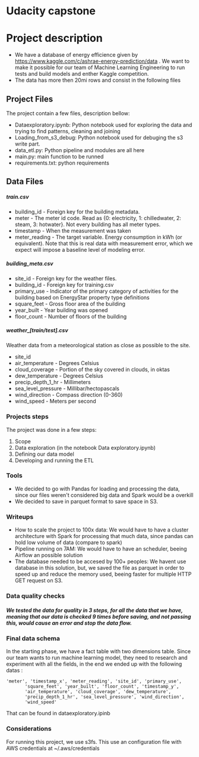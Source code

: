 # Udacity capstone

# Project description 
* We have a database of energy efficience given by https://www.kaggle.com/c/ashrae-energy-prediction/data . We want to make it possible for our team of Machine Learning Engineering to run tests and build models and enther Kaggle competition.
* The data has more then 20mi rows and consist in the following files 

## Project Files

  The project contain a few files, description bellow: 
  
  * Dataexploratory.ipynb: Python notebook used for exploring the data and trying to find patterns, cleaning and joining
  * Loading_from_s3_debug: Python notebook used for debuging the s3 write part.
  * data_etl.py: Python pipeline and modules are all here
  * main.py: main function to be runned 
  * requirements.txt: python requirements


## Data Files 

##### train.csv 
* building_id - Foreign key for the building metadata.
* meter - The meter id code. Read as {0: electricity, 1: chilledwater, 2: steam, 3: hotwater}. Not every building has all meter types.
* timestamp - When the measurement was taken
* meter_reading - The target variable. Energy consumption in kWh (or equivalent). Note that this is real data with measurement error, which we expect will impose a baseline level of modeling error.

##### building_meta.csv 
* site_id - Foreign key for the weather files.
* building_id - Foreign key for training.csv
* primary_use - Indicator of the primary category of activities for the building based on EnergyStar property type definitions
* square_feet - Gross floor area of the building
* year_built - Year building was opened
* floor_count - Number of floors of the building

##### weather_[train/test].csv 
 Weather data from a meteorological station as close as possible to the site.
* site_id
* air_temperature - Degrees Celsius
* cloud_coverage - Portion of the sky covered in clouds, in oktas
* dew_temperature - Degrees Celsius
* precip_depth_1_hr - Millimeters
* sea_level_pressure - Millibar/hectopascals
* wind_direction - Compass direction (0-360)
* wind_speed - Meters per second

### Projects steps
The project was done in a few steps: 
1. Scope 
2. Data exploration (in the notebook Data exploratory.ipynb) 
3. Defining our data model
4. Developing and running the ETL

### Tools 
* We decided to go with Pandas for loading and processing the data, since our files weren't considered big data and Spark would be a overkill
* We decided to save in parquet format to save space in S3.

### Writeups 
* How to scale the project to 100x data: We would have to have a cluster architecture with Spark for processing that much data, since pandas can hold low volume of data (compare to spark)
* Pipeline running on 7AM: We would have to have an scheduler, beeing Airflow an possible solution
* The database needed to be accesed by 100+ peoples: We havent use database in this solution, but, we saved the file as parquet in order to speed up and reduce the memory used, beeing faster for multiple HTTP GET request on S3.

### Data quality checks 

##### We tested the data for quality in 3 steps, for all the data that we have, meaning that our data is checked 9 times before saving, and not passing this, would cause an error and stop the data flow.

### Final data schema
In the starting phase, we have a fact table with two dimensions table. Since our team wants to run machine learning model, they need to research and experiment with all the fields, in the end we ended up with the following datas :
```
'meter', 'timestamp_x', 'meter_reading', 'site_id', 'primary_use',
       'square_feet', 'year_built', 'floor_count', 'timestamp_y',
       'air_temperature', 'cloud_coverage', 'dew_temperature',
       'precip_depth_1_hr', 'sea_level_pressure', 'wind_direction',
       'wind_speed'
```

That can be found in dataexploratory.ipinb

### Considerations 

For running this project, we use s3fs. This use an configuration file with AWS credentials at ~/.aws/credentials
